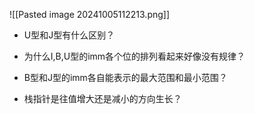 ![[Pasted image 20241005112213.png]]

- U型和J型有什么区别？
	
- 为什么I,B,U型的imm各个位的排列看起来好像没有规律？
	
-  B型和J型的imm各自能表示的最大范围和最小范围？
	
- 栈指针是往值增大还是减小的方向生长？ 
